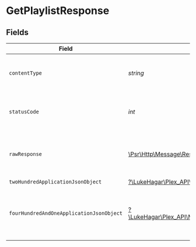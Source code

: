 # GetPlaylistResponse


## Fields

| Field                                                                                                                                  | Type                                                                                                                                   | Required                                                                                                                               | Description                                                                                                                            |
| -------------------------------------------------------------------------------------------------------------------------------------- | -------------------------------------------------------------------------------------------------------------------------------------- | -------------------------------------------------------------------------------------------------------------------------------------- | -------------------------------------------------------------------------------------------------------------------------------------- |
| `contentType`                                                                                                                          | *string*                                                                                                                               | :heavy_check_mark:                                                                                                                     | HTTP response content type for this operation                                                                                          |
| `statusCode`                                                                                                                           | *int*                                                                                                                                  | :heavy_check_mark:                                                                                                                     | HTTP response status code for this operation                                                                                           |
| `rawResponse`                                                                                                                          | [\Psr\Http\Message\ResponseInterface](https://www.php-fig.org/psr/psr-7/#33-psrhttpmessageresponseinterface)                           | :heavy_check_mark:                                                                                                                     | Raw HTTP response; suitable for custom response parsing                                                                                |
| `twoHundredApplicationJsonObject`                                                                                                      | [?\LukeHagar\Plex_API\Models\Operations\GetPlaylistResponseBody](../../Models/Operations/GetPlaylistResponseBody.md)                   | :heavy_minus_sign:                                                                                                                     | The playlist                                                                                                                           |
| `fourHundredAndOneApplicationJsonObject`                                                                                               | [?\LukeHagar\Plex_API\Models\Operations\GetPlaylistPlaylistsResponseBody](../../Models/Operations/GetPlaylistPlaylistsResponseBody.md) | :heavy_minus_sign:                                                                                                                     | Unauthorized - Returned if the X-Plex-Token is missing from the header or query.                                                       |